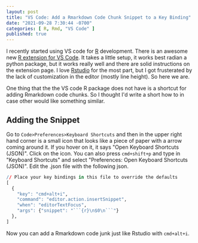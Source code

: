 ```yaml
---
layout: post
title: "VS Code: Add a Rmarkdown Code Chunk Snippet to a Key Binding"
date: "2021-09-28 7:30:44 -0700"
categories: [ R, Rmd, "VS Code" ]
published: true
---
```


I recently started using VS code for [R](https://www.r-project.org/) development. There is an awesome new [R extension for VS Code](https://marketplace.visualstudio.com/items?itemName=Ikuyadeu.r).  It takes a little setup, it works best radian a python package, but it works really well and there are solid instructions on the extension page. I love [Rstudio](https://www.rstudio.com/) for the most part, but I got frusterated by the lack of customization in the editor (mostly line height). So here we are.  

One thing that the the VS code R package does not have is a shortcut for adding Rmarkdown code chunks. So I thought I'd write a short how to in case other would like something similar. 

## Adding the Snippet

Go to `Code>Preferences>Keyboard Shortcuts` and then in the upper right hand corner is a small icon that looks like a piece of paper with a arrow coming around it.  If you hover on it, it says "Open Keyboard Shortcuts (JSON)". Click on the icon.  You can also press `cmd+shift+p` and type in "Keyboard Shortcuts" and select "Preferences: Open Keyboard Shortcuts (JSON)".  Edit the .json file with the following json.

```r
// Place your key bindings in this file to override the defaults
[
  {
    "key": "cmd+alt+i",
    "command": "editor.action.insertSnippet",
    "when": "editorTextFocus",
    "args": {"snippet": "```{r}\n$0\n```"}
  },
]
```

Now you can add a Rmarkdown code junk just like Rstudio with `cmd+alt+i`. 


